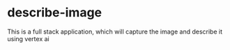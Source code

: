 # describe-image
This is a full stack application, which will capture the image and describe it using vertex ai
